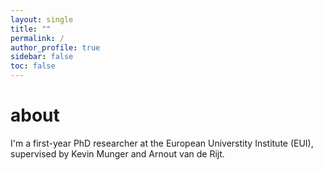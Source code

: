 ```yaml
---
layout: single
title: ""
permalink: /
author_profile: true
sidebar: false
toc: false
---
```

# about

I'm a first-year PhD researcher at the European Universtity Institute (EUI), supervised by Kevin Munger and Arnout van de Rijt.
